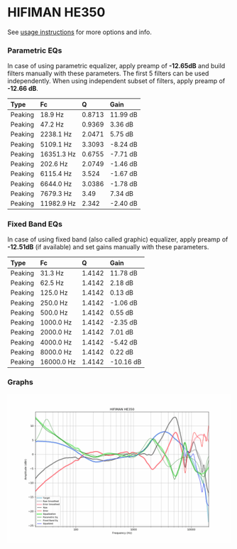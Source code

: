# HIFIMAN HE350
See [usage instructions](https://github.com/jaakkopasanen/AutoEq#usage) for more options and info.

### Parametric EQs
In case of using parametric equalizer, apply preamp of **-12.65dB** and build filters manually
with these parameters. The first 5 filters can be used independently.
When using independent subset of filters, apply preamp of **-12.66 dB**.

| Type    | Fc         |      Q | Gain     |
|:--------|:-----------|:-------|:---------|
| Peaking | 18.9 Hz    | 0.8713 | 11.99 dB |
| Peaking | 47.2 Hz    | 0.9369 | 3.36 dB  |
| Peaking | 2238.1 Hz  | 2.0471 | 5.75 dB  |
| Peaking | 5109.1 Hz  | 3.3093 | -8.24 dB |
| Peaking | 16351.3 Hz | 0.6755 | -7.71 dB |
| Peaking | 202.6 Hz   | 2.0749 | -1.46 dB |
| Peaking | 6115.4 Hz  | 3.524  | -1.67 dB |
| Peaking | 6644.0 Hz  | 3.0386 | -1.78 dB |
| Peaking | 7679.3 Hz  | 3.49   | 7.34 dB  |
| Peaking | 11982.9 Hz | 2.342  | -2.40 dB |

### Fixed Band EQs
In case of using fixed band (also called graphic) equalizer, apply preamp of **-12.51dB**
(if available) and set gains manually with these parameters.

| Type    | Fc         |      Q | Gain      |
|:--------|:-----------|:-------|:----------|
| Peaking | 31.3 Hz    | 1.4142 | 11.78 dB  |
| Peaking | 62.5 Hz    | 1.4142 | 2.18 dB   |
| Peaking | 125.0 Hz   | 1.4142 | 0.13 dB   |
| Peaking | 250.0 Hz   | 1.4142 | -1.06 dB  |
| Peaking | 500.0 Hz   | 1.4142 | 0.55 dB   |
| Peaking | 1000.0 Hz  | 1.4142 | -2.35 dB  |
| Peaking | 2000.0 Hz  | 1.4142 | 7.01 dB   |
| Peaking | 4000.0 Hz  | 1.4142 | -5.42 dB  |
| Peaking | 8000.0 Hz  | 1.4142 | 0.22 dB   |
| Peaking | 16000.0 Hz | 1.4142 | -10.16 dB |

### Graphs
![](./HIFIMAN%20HE350.png)